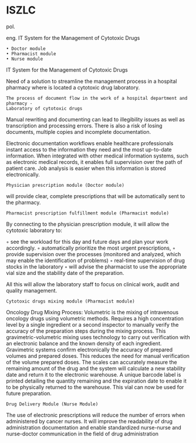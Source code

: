 # ISZLC
pol. 


eng. IT System for the Management of Cytotoxic Drugs

    • Doctor module
    • Pharmacist module
    • Nurse module

IT System for the Management of Cytotoxic Drugs

Need of a solution to streamline the management process in a hospital pharmacy where is located a cytotoxic drug laboratory.

    The process of document flow in the work of a hospital department and pharmacy - 
    Laboratory of cytotoxic drugs

Manual rewriting and documenting can lead to illegibility issues as well as transcription and processing errors. There is also a risk of losing documents, multiple copies and incomplete documentation.

Electronic documentation workflows enable healthcare professionals instant access to the information they need and the most up-to-date information. When integrated with other medical information systems, such as electronic medical records, it enables full supervision over the path of patient care. Job analysis is easier when this information is stored electronically.

    Physician prescription module (Doctor module)

will provide clear, complete prescriptions that will be automatically sent to the pharmacy.

    Pharmacist prescription fulfillment module (Pharmacist module)

By connecting to the physician prescription module, it will allow the cytotoxic laboratory to:

◦   see the workload for this day and future days and plan your work accordingly.
◦   automatically prioritize the most urgent prescriptions,
◦   provide supervision over the processes (monitored and analyzed, which may enable the identification of problems)
◦   real-time supervision of drug stocks in the laboratory
◦   will advise the pharmacist to use the appropriate vial size and the stability date of the preparation.

All this will allow the laboratory staff to focus on clinical work, audit and quality management.

    Cytotoxic drugs mixing module (Pharmacist module)

Oncology Drug Mixing Process: Volumetric is the mixing of intravenous oncology drugs using volumetric methods. Requires a high concentration level by a single ingredient or a second inspector to manually verify the accuracy of the preparation steps during the mixing process. This gravimetric-volumetric mixing uses technology to carry out verification with an electronic balance and the known density of each ingredient. Gravimetric systems confirm electronically the accuracy of prepared volumes and prepared doses. This reduces the need for manual verification of the volume prepared doses. The scales can accurately measure the remaining amount of the drug and the system will calculate a new stability date and return it to the electronic warehouse. A unique barcode label is printed detailing the quantity remaining and the expiration date to enable it to be physically returned to the warehouse. This vial can now be used for future preparation.

    Drug Delivery Module (Nurse Module)

The use of electronic prescriptions will reduce the number of errors when administered by cancer nurses. It will improve the readability of drug administration documentation and enable standardized nurse-nurse and nurse-doctor communication in the field of drug administration